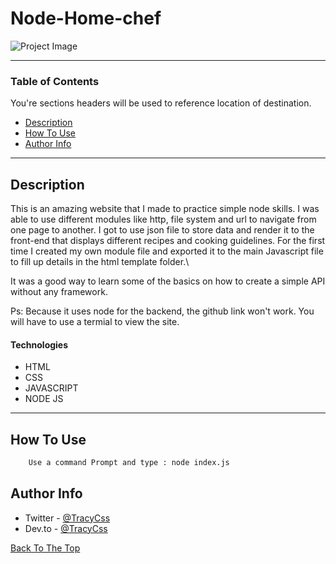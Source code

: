 # Node-Home-chef

<!-- ctrl+shift+v : preview -->
![Project Image](img/preview.gif)


---

### Table of Contents
You're sections headers will be used to reference location of destination.

- [Description](#description)
- [How To Use](#how-to-use)
- [Author Info](#author-info)

---



## Description

This is an amazing website that I made to practice simple node skills. I was able to use different modules like http, file system and url to navigate from one page to another. I got to use json file to store data and render it to the front-end that displays different recipes and cooking guidelines. For the first time I created my own module file and exported it to the main Javascript file to fill up details in the html template folder.\

It was a good way to learn some of the basics on how to create a simple API without any framework.

Ps: Because it uses node for the backend, the github link won't work. You will have to use a termial to view the site.

#### Technologies

- HTML
- CSS
- JAVASCRIPT
- NODE JS


---

## How To Use
```html
    Use a command Prompt and type : node index.js
```

## Author Info

- Twitter - [@TracyCss](https://twitter.com/TracyCss)
- Dev.to - [@TracyCss](https://dev.to/janetracydev)

[Back To The Top](#Node-Home-chef)
